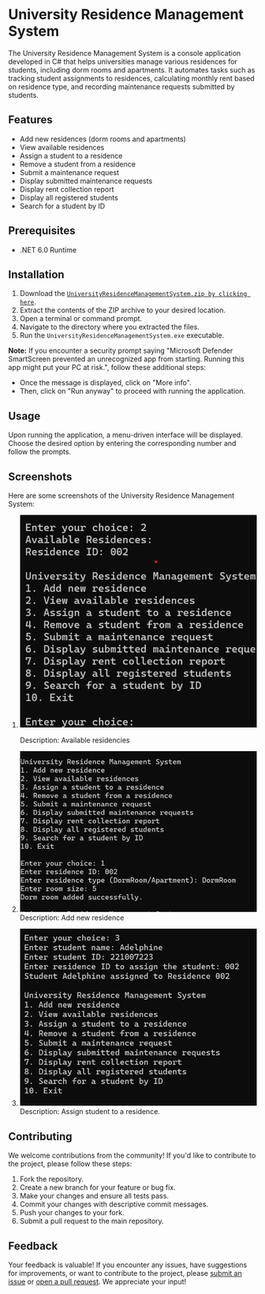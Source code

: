 # University Residence Management System

The University Residence Management System is a console application developed in C# that helps universities manage various residences for students, including dorm rooms and apartments. It automates tasks such as tracking student assignments to residences, calculating monthly rent based on residence type, and recording maintenance requests submitted by students.

## Features

- Add new residences (dorm rooms and apartments)
- View available residences
- Assign a student to a residence
- Remove a student from a residence
- Submit a maintenance request
- Display submitted maintenance requests
- Display rent collection report
- Display all registered students
- Search for a student by ID

## Prerequisites

- .NET 6.0 Runtime

## Installation

1. Download the [`UniversityResidenceManagementSystem.zip by clicking here`](https://drive.usercontent.google.com/download?id=1ri-WsNk24beGhg41ZVK9cAQlCe8zoYdX&export=download&authuser=5&confirm=t&uuid=98dd5f55-0cd8-4841-95b3-40380dc3e187&at=APZUnTXmuhLOxGQRZ81SoNg0K3fh:1713967627485).
2. Extract the contents of the ZIP archive to your desired location.
3. Open a terminal or command prompt.
4. Navigate to the directory where you extracted the files.
5. Run the `UniversityResidenceManagementSystem.exe` executable.

**Note:** If you encounter a security prompt saying "Microsoft Defender SmartScreen prevented an unrecognized app from starting. Running this app might put your PC at risk.", follow these additional steps:
   - Once the message is displayed, click on "More info".
   - Then, click on "Run anyway" to proceed with running the application.


## Usage

Upon running the application, a menu-driven interface will be displayed. Choose the desired option by entering the corresponding number and follow the prompts.

## Screenshots

Here are some screenshots of the University Residence Management System:

1. ![Screenshot 1](https://github.com/Byukusenge3/Uni-Residence-MS/blob/master/Screenshoots/Screenshot%202024-04-24%20155028.png)

   Description: Available residencies

2. ![Screenshot 2](https://github.com/Byukusenge3/Uni-Residence-MS/blob/master/Screenshoots/Screenshot%202024-04-24%20155118.png)
   Description: Add new residence

3. ![Screenshot 3](https://github.com/Byukusenge3/Uni-Residence-MS/blob/master/Screenshoots/Screenshot%202024-04-24%20155408.png)
   Description: Assign student to a residence.

## Contributing

We welcome contributions from the community! If you'd like to contribute to the project, please follow these steps:

1. Fork the repository.
2. Create a new branch for your feature or bug fix.
3. Make your changes and ensure all tests pass.
4. Commit your changes with descriptive commit messages.
5. Push your changes to your fork.
6. Submit a pull request to the main repository.

## Feedback

Your feedback is valuable! If you encounter any issues, have suggestions for improvements, or want to contribute to the project, please [submit an issue](https://github.com/Byukusenge3/Uni-Residence-MS/issues) or [open a pull request](https://github.com/Byukusenge3/Uni-Residence-MS/pulls). We appreciate your input!

